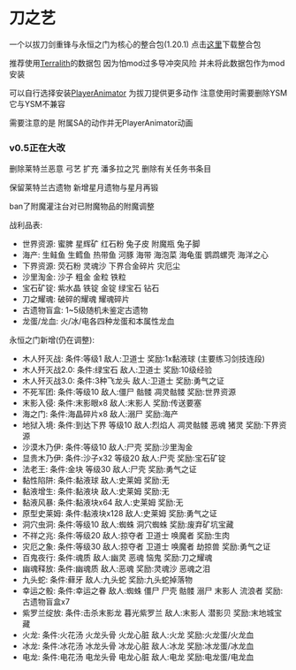 # 刀之艺
一个以拔刀剑重锋与永恒之门为核心的整合包(1.20.1) 点击[这里](https://github.com/ALINGCAT/BladesArt/releases)下载整合包

推荐使用[Terralith](https://www.mcmod.cn/class/4557.html)的数据包
因为怕mod过多导冲突风险 并未将此数据包作为mod安装

可以自行选择安装[PlayerAnimator](https://www.mcmod.cn/class/7487.html) 为拔刀提供更多动作 注意使用时需要删除YSM 它与YSM不兼容

需要注意的是 附属SA的动作并无PlayerAnimator动画

### v0.5正在大改
删除莱特兰恶意 弓艺 扩充 潘多拉之咒 删除有关任务书条目

保留莱特兰古遗物 新增星月遗物与星月再锻

ban了附魔灌注台对已附魔物品的附魔调整

战利品表:
- 世界资源: 蜜脾 星辉矿 红石粉 兔子皮 附魔瓶 兔子脚
- 海产: 生鲑鱼 生鳕鱼 热带鱼 河豚 海带 海泡菜 海龟蛋 鹦鹉螺壳 海洋之心
- 下界资源: 荧石粉 灵魂沙 下界合金碎片 灾厄尘
- 沙里淘金: 沙子 粗金 金粒 铁粒
- 宝石矿锭: 紫水晶 铁锭 金锭 绿宝石 钻石
- 刀之耀魂: 破碎的耀魂 耀魂碎片
- 古遗物盲盒: 1~5级随机未鉴定古遗物
- 龙蛋/龙血: 火/冰/电各四种龙蛋和本属性龙血

永恒之门新增(仍在调整):
- 木人歼灭战: 条件:等级1 敌人:卫道士 奖励:1x黏液球 (主要练习剑技连段)
- 木人歼灭战2.0: 条件:绿宝石 敌人:卫道士 奖励:10级经验
- 木人歼灭战3.0: 条件:3种飞龙头 敌人:卫道士 奖励:勇气之证
- 不死军团: 条件:等级10 敌人:僵尸 骷髅 凋灵骷髅 奖励:世界资源
- 末影入侵: 条件:末影眼x8 敌人:末影人 奖励:传送要塞
- 海之门: 条件:海晶碎片x8 敌人:溺尸 奖励:海产
- 地狱入境: 条件:到达下界 等级10 敌人:烈焰人 凋灵骷髅 恶魂 猪灵 奖励:下界资源
- 沙漠木乃伊: 条件:等级10 敌人:尸壳 奖励:沙里淘金
- 显贵木乃伊: 条件:沙子x32 等级20 敌人:尸壳 奖励:宝石矿锭
- 法老王: 条件:金块 等级30 敌人:尸壳 奖励:勇气之证
- 黏性陷阱: 条件:黏液球 敌人:史莱姆 奖励:无
- 黏液增生: 条件:黏液块 敌人:史莱姆 奖励:无
- 黏液风暴: 条件:黏液块x64 敌人:史莱姆 奖励:无
- 原型史莱姆: 条件:黏液块x128 敌人:史莱姆 奖励:勇气之证
- 洞穴虫洞: 条件:等级10 敌人:蜘蛛 洞穴蜘蛛 奖励:废弃矿坑宝藏
- 不祥之兆: 条件:等级20 敌人:掠夺者 卫道士 唤魔者 奖励:生肉
- 灾厄之象: 条件:等级30 敌人:掠夺者 卫道士 唤魔者 劫掠兽 奖励:勇气之证
- 百鬼夜行: 条件:魂质 敌人:幽灵 恶魂 恼鬼 奖励:刀之耀魂
- 幽魂释放: 条件:幽魂质 敌人:恶魂 奖励:灵魂沙 恶魂之泪
- 九头蛇: 条件:藓牙 敌人:九头蛇 奖励:九头蛇掉落物
- 幸运之骰: 条件:幸运之眷 敌人:蜘蛛 僵尸 尸壳 骷髅 溺尸 末影人 流浪者 奖励:古遗物盲盒x7
- 紫罗兰绽放: 条件:击杀末影龙 暮光紫罗兰 敌人:末影人 潜影贝 奖励:末地城宝藏
- 火龙: 条件:火花汤 火龙头骨 火龙心脏 敌人:火龙 奖励:火龙蛋/火龙血
- 冰龙: 条件:冰花汤 冰龙头骨 冰龙心脏 敌人:冰龙 奖励:冰龙蛋/冰龙血
- 电龙: 条件:电花汤 电龙头骨 电龙心脏 敌人:电龙 奖励:电龙蛋/电龙血

